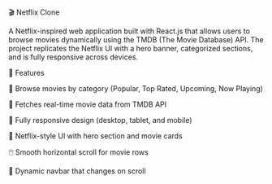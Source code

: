 🎬 Netflix Clone

A Netflix-inspired web application built with React.js that allows users to browse movies dynamically using the TMDB (The Movie Database) API.
The project replicates the Netflix UI with a hero banner, categorized sections, and is fully responsive across devices.

🚀 Features

🎥 Browse movies by category (Popular, Top Rated, Upcoming, Now Playing)

🔎 Fetches real-time movie data from TMDB API

📱 Fully responsive design (desktop, tablet, and mobile)

🎨 Netflix-style UI with hero section and movie cards

🖱️ Smooth horizontal scroll for movie rows

🌙 Dynamic navbar that changes on scroll
